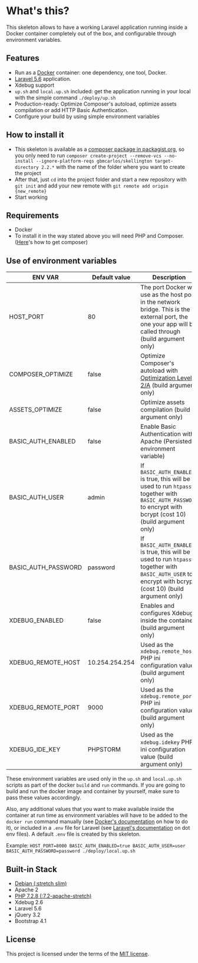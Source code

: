 # What's this?
This skeleton allows to have a working Laravel application running inside a Docker container completely out of the box, and configurable through environment variables.

## Features
* Run as a [Docker](https://docs.docker.com/) container: one dependency, one tool, Docker.
* [Laravel 5.6](https://laravel.com/docs/5.6) application.
* Xdebug support
* `up.sh` and `local.up.sh` included: get the application running in your local with the simple command `./deploy/up.sh`
* Production-ready: Optimize Composer's autoload, optimize assets compilation or add HTTP Basic Authentication.
* Configure your build by using simple environment variables

## How to install it
* This skeleton is available as a [composer package in packagist.org](https://packagist.org/packages/gbmcarlos/skellington), so you only need to run `composer create-project --remove-vcs --no-install --ignore-platform-reqs gbmcarlos/skellington target-directory 2.2.*` with the name of the folder where you want to create the project
* After that, just `cd` into the project folder and start a new repository with `git init` and add your new remote with `git remote add origin {new_remote}`
* Start working

## Requirements
* Docker
* To install it in the way stated above you will need PHP and Composer. ([Here](https://getcomposer.org/download/)'s how to get composer)

## Use of environment variables
|       ENV VAR        |  Default value | Description |
| -------------------- | -------------- | ----------- |
| HOST_PORT            | 80             | The port Docker will use as the host port in the network bridge. This is the external port, the one your app will be called through (build argument only) |
| COMPOSER_OPTIMIZE    | false          | Optimize Composer's autoload with [Optimization Level 2/A](https://getcomposer.org/doc/articles/autoloader-optimization.md#optimization-level-2-a-authoritative-class-maps) (build argument only) |
| ASSETS_OPTIMIZE      | false          | Optimize assets compilation (build argument only) |
| BASIC_AUTH_ENABLED   | false          | Enable Basic Authentication with Apache (Persisted environment variable) |
| BASIC_AUTH_USER      | admin          | If `BASIC_AUTH_ENABLED` is true, this will be used to run `htpasswd` together with `BASIC_AUTH_PASSWORD` to encrypt with bcrypt (cost 10) (build argument only) |
| BASIC_AUTH_PASSWORD  | password       | If `BASIC_AUTH_ENABLED` is true, this will be used to run `htpasswd` together with `BASIC_AUTH_USER` to encrypt with bcrypt (cost 10) (build argument only) |
| XDEBUG_ENABLED       | false          | Enables and configures Xdebug inside the container (build argument only) |
| XDEBUG_REMOTE_HOST   | 10.254.254.254 | Used as the `xdebug.remote_host` PHP ini configuration value (build argument only) |
| XDEBUG_REMOTE_PORT   | 9000           | Used as the `xdebug.remote_port` PHP ini configuration value (build argument only) |
| XDEBUG_IDE_KEY       | PHPSTORM       | Used as the `xdebug.idekey` PHP ini configuration value (build argument only) |

These environment variables are used only in the `up.sh` and `local.up.sh` scripts as part of the docker `build` and `run` commands. If you are going to build and run the docker image and container by yourself, make sure to pass these values accordingly.

Also, any additional values that you want to make available inside the container at run time as environment variables will have to be added to the `docker run` command manually (see [Docker's documentation](https://docs.docker.com/engine/reference/run/#env-environment-variables) on how to do it), or included in a `.env` file for Laravel (see [Laravel's documentation](https://laravel.com/docs/5.6/configuration#environment-configuration) on dot env files). A default `.env` file is created by this skeleton. 

Example:
`HOST_PORT=8000 BASIC_AUTH_ENABLED=true BASIC_AUTH_USER=user BASIC_AUTH_PASSWORD=password ./deploy/local.up.sh`

## Built-in Stack
* [Debian (:stretch slim)](https://hub.docker.com/_/debian/)
* Apache 2
* [PHP 7.2.8 (:7.2-apache-stretch)](https://hub.docker.com/_/php/)
* Xdebug 2.6
* Laravel 5.6
* jQuery 3.2
* Bootstrap 4.1

## License

This project is licensed under the terms of the [MIT license](https://opensource.org/licenses/MIT).